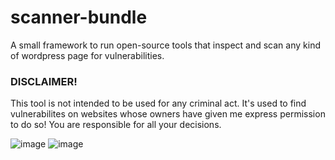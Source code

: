 # scanner-bundle
A small framework to run open-source tools that inspect and scan any kind of wordpress page for vulnerabilities.  

### DISCLAIMER!
This tool is not intended to be used for any criminal act. It's used to find vulnerabilites on websites whose owners have given me express permission to do so! You are responsible for all your decisions.

![image](https://user-images.githubusercontent.com/66866223/195999155-462a0407-2e2c-4d5d-8511-e2adf2362874.png)
![image](https://user-images.githubusercontent.com/66866223/196001668-186e9f7e-6ce5-4b12-add5-a53f4138a7f5.png)
